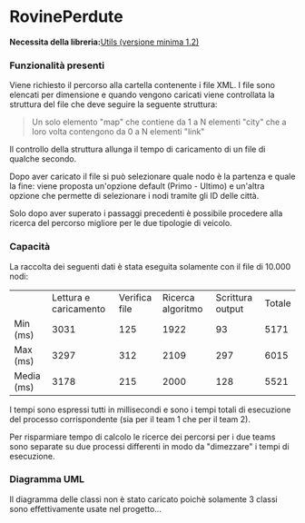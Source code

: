 # RovinePerdute
**Necessita della libreria:**[Utils (versione minima 1.2)](https://github.com/ThatCmd/Utils/releases/tag/1.2)

### Funzionalità presenti
Viene richiesto il percorso alla cartella contenente i file XML. I file sono elencati per dimensione e quando vengono caricati viene controllata la struttura del file che deve seguire la seguente struttura:
  >Un solo elemento "map" che contiene da 1 a N elementi "city" che a loro volta contengono da 0 a N elementi "link"

Il controllo della struttura allunga il tempo di caricamento di un file di qualche secondo. 
<p>Dopo aver caricato il file si può selezionare quale nodo è la partenza e quale la fine: viene proposta un'opzione default (Primo - Ultimo) e un'altra opzione che permette di selezionare i nodi tramite gli ID delle città.</p>
<p>Solo dopo aver superato i passaggi precedenti è possibile procedere alla ricerca del percorso migliore per le due tipologie di veicolo.</p>

### Capacità
La raccolta dei seguenti dati è stata eseguita solamente con il file di 10.000 nodi:<br>
<table>
  <tr>
    <td></td>
    <td>Lettura e caricamento</td>
    <td>Verifica file</td>
    <td>Ricerca algoritmo</td>
    <td>Scrittura output</td>
    <td>Totale</td>
  </tr>
  <tr>
    <td>Min (ms)</td>
    <td>3031</td>
    <td>125</td>
    <td>1922</td>
    <td>93</td>
    <td>5171</td>
  </tr>
  <tr>
    <td>Max (ms)</td>
    <td>3297</td>
    <td>312</td>
    <td>2109</td>
    <td>297</td>
    <td>6015</td>
  </tr>
  <tr>
    <td>Media (ms)</td>
    <td>3178</td>
    <td>215</td>
    <td>2000</td>
    <td>128</td>
    <td>5521</td>
  </tr>
</table>
<p>I tempi sono espressi tutti in millisecondi e sono i tempi totali di esecuzione del processo corrispondente (sia per il team 1 che per il team 2).</p>
<p>Per risparmiare tempo di calcolo le ricerce dei percorsi per i due teams sono separate su due processi differenti in modo da "dimezzare" i tempi di esecuzione.</p>

### Diagramma UML
Il diagramma delle classi non è stato caricato poichè solamente 3 classi sono effettivamente usate nel progetto...
